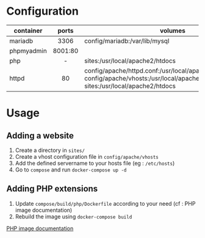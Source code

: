 # Configuration

| container | ports | volumes |
|-----------|:-----:|---------|
| mariadb   | 3306  |  config/mariadb:/var/lib/mysql |
| phpmyadmin | 8001:80 | |
| php | - | sites:/usr/local/apache2/htdocs |
| httpd | 80 | config/apache/httpd.conf:/usr/local/apache2/conf/httpd.conf <br> config/apache/vhosts:/usr/local/apache2/conf/vhosts <br> sites:/usr/local/apache2/htdocs |

# Usage

## Adding a website

1. Create a directory in `sites/`
2. Create a vhost configuration file in `config/apache/vhosts`
3. Add the defined servername to your hosts file (eg : `/etc/hosts`)
4. Go to `compose` and run `docker-compose up -d`

## Adding PHP extensions

1. Update `compose/build/php/Dockerfile` according to your need (cf : PHP image documentation)
2. Rebuild the image using `docker-compose build`

[PHP image documentation](https://hub.docker.com/_/php)